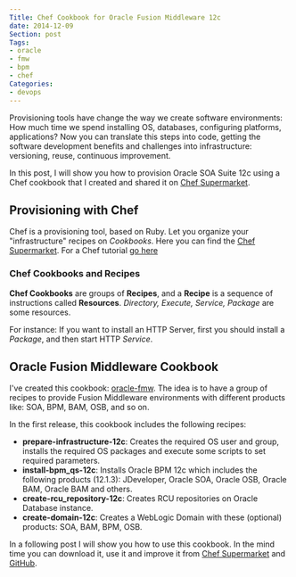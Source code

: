 ```yaml
---
Title: Chef Cookbook for Oracle Fusion Middleware 12c
date: 2014-12-09
Section: post
Tags: 
- oracle
- fmw
- bpm
- chef
Categories: 
- devops
---
```


Provisioning tools have change the way we create software environments: How much time we spend installing OS, databases, configuring platforms, applications? Now you can translate this steps into code, getting the software development benefits and challenges into infrastructure: versioning, reuse, continuous improvement.

<!--more-->

In this post, I will show you how to provision Oracle SOA Suite 12c using a Chef cookbook that I created and shared it on [Chef Supermarket](http://supermarket.chef.io).

## Provisioning with Chef

Chef is a provisioning tool, based on Ruby. Let you organize your "infrastructure" recipes on *Cookbooks*. Here you can find the [Chef Supermarket](https://supermarket.chef.io). For a Chef tutorial [go here](http://learn.chef.io/)

### Chef Cookbooks and Recipes

 **Chef Cookbooks** are groups of **Recipes**, and a **Recipe** is a sequence of instructions called **Resources**. *Directory, Execute, Service, Package* are some resources.

For instance: If you want to install an HTTP Server, first you should install a *Package*, and then start HTTP *Service*.

## Oracle Fusion Middleware Cookbook

I've created this cookbook: [oracle-fmw](https://supermarket.chef.io/cookbooks/oracle-fmw). The idea is to have a group of recipes to provide Fusion Middleware environments with different products like: SOA, BPM, BAM, OSB, and so on.

In the first release, this cookbook includes the following recipes:

- **prepare-infrastructure-12c**: Creates the required OS user and group, installs the required OS packages and execute some scripts to set required parameters.
- **install-bpm_qs-12c**: Installs Oracle BPM 12c which includes the following products (12.1.3): JDeveloper, Oracle SOA, Oracle OSB, Oracle BAM, Oracle BAM and others.
- **create-rcu_repository-12c**: Creates RCU repositories on Oracle Database instance.
- **create-domain-12c**: Creates a WebLogic Domain with these (optional) products: SOA, BAM, BPM, OSB.

In a following post I will show you how to use this cookbook. In the mind time you can download it, use it and improve it from [Chef Supermarket](https://supermarket.chef.io/cookbooks/oracle-fmw) and [GitHub](https://github.com/jeqo/oracle-fmw).
